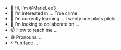 - 👋 Hi, I’m @MarieLee3
- 👀 I’m interested in ... True crime 
- 🌱 I’m currently learning ... Twenty one pilots pilots 
- 💞️ I’m looking to collaborate on ...
- 📫 How to reach me ...
- 😄 Pronouns: ...
- ⚡ Fun fact: ...

<!---
MarieLee3/MarieLee3 is a ✨ special ✨ repository because its `README.md` (this file) appears on your GitHub profile.
You can click the Preview link to take a look at your changes.
--->
